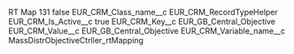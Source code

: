 <?xml version="1.0" encoding="UTF-8"?>
<CustomMetadata xmlns="http://soap.sforce.com/2006/04/metadata" xmlns:xsi="http://www.w3.org/2001/XMLSchema-instance" xmlns:xsd="http://www.w3.org/2001/XMLSchema">
    <label>RT Map 131</label>
    <protected>false</protected>
    <values>
        <field>EUR_CRM_Class_name__c</field>
        <value xsi:type="xsd:string">EUR_CRM_RecordTypeHelper</value>
    </values>
    <values>
        <field>EUR_CRM_Is_Active__c</field>
        <value xsi:type="xsd:boolean">true</value>
    </values>
    <values>
        <field>EUR_CRM_Key__c</field>
        <value xsi:type="xsd:string">EUR_GB_Central_Objective</value>
    </values>
    <values>
        <field>EUR_CRM_Value__c</field>
        <value xsi:type="xsd:string">EUR_GB_Central_Objective</value>
    </values>
    <values>
        <field>EUR_CRM_Variable_name__c</field>
        <value xsi:type="xsd:string">MassDistrObjectiveCtrller_rtMapping</value>
    </values>
</CustomMetadata>
